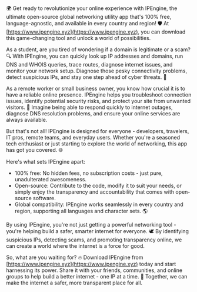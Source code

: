 🌍 Get ready to revolutionize your online experience with IPEngine, the ultimate open-source global networking utility app that's 100% free, language-agnostic, and available in every country and region! 🛡️ At [https://www.ipengine.xyz](https://www.ipengine.xyz), you can download this game-changing tool and unlock a world of possibilities.

As a student, are you tired of wondering if a domain is legitimate or a scam? 🔍 With IPEngine, you can quickly look up IP addresses and domains, run DNS and WHOIS queries, trace routes, diagnose internet issues, and monitor your network setup. Diagnose those pesky connectivity problems, detect suspicious IPs, and stay one step ahead of cyber threats. 📡

As a remote worker or small business owner, you know how crucial it is to have a reliable online presence. IPEngine helps you troubleshoot connection issues, identify potential security risks, and protect your site from unwanted visitors. 🚀 Imagine being able to respond quickly to internet outages, diagnose DNS resolution problems, and ensure your online services are always available.

But that's not all! IPEngine is designed for everyone - developers, travelers, IT pros, remote teams, and everyday users. Whether you're a seasoned tech enthusiast or just starting to explore the world of networking, this app has got you covered. 🌐

Here's what sets IPEngine apart:

* 100% free: No hidden fees, no subscription costs - just pure, unadulterated awesomeness.
* Open-source: Contribute to the code, modify it to suit your needs, or simply enjoy the transparency and accountability that comes with open-source software.
* Global compatibility: IPEngine works seamlessly in every country and region, supporting all languages and character sets. 🌎

By using IPEngine, you're not just getting a powerful networking tool - you're helping build a safer, smarter internet for everyone. 🕊️ By identifying suspicious IPs, detecting scams, and promoting transparency online, we can create a world where the internet is a force for good.

So, what are you waiting for? 🔥 Download IPEngine from [https://www.ipengine.xyz](https://www.ipengine.xyz) today and start harnessing its power. Share it with your friends, communities, and online groups to help build a better internet - one IP at a time. 🌟 Together, we can make the internet a safer, more transparent place for all.
